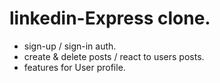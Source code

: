 # linkedin-Express clone.
- sign-up / sign-in auth.
- create  & delete posts / react to users posts.
- features for User profile.
